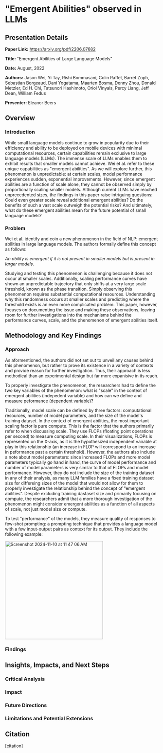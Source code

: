 # "Emergent Abilities" observed in LLMs

## Presentation Details

**Paper Link:** https://arxiv.org/pdf/2206.07682

**Title:** "Emergent Abilities of Large Language Models"

**Date:** August, 2022

**Authors:** Jason Wei, Yi Tay, Rishi Bommasani, Colin Raffel, Barret Zoph, Sebastian Borgeaud, Dani Yogatama, Maarten Bosma, Denny Zhou, Donald Metzler, Ed H. Chi, Tatsunori Hashimoto, Oriol Vinyals, Percy Liang, Jeff Dean, William Fedus

**Presenter:** Eleanor Beers

## Overview

### Introduction

While small language models continue to grow in popularity due to their efficiency and ability to be deployed on mobile devices with minimal computational resources, certain capabilities remain exclusive to large language models (LLMs). The immense scale of LLMs enables them to exhibit results that smaller models cannot achieve. Wei et al. refer to these unique capabilities as "emergent abilities". As we will explore further, this phenomenon is unpredictable: at certain scales, model performance experiences sudden, exponential improvements. However, since emergent abilities are a function of scale alone, they cannot be observed simply by proportionally scaling smaller models. Although current LLMs have reached unprecedented sizes, the findings in this paper raise intriguing questions: Could even greater scale reveal additional emergent abilities? Do the benefits of such a vast scale outweigh the potential risks? And ultimately, what do these emergent abilities mean for the future potential of small language models?

### Problem

Wei et al. identify and coin a new phenomenon in the field of NLP: emergent abilities in large language models. The authors formally define this concept as follows:

*An ability is emergent if it is not present in smaller models but is present in larger models.*

Studying and testing this phenomenon is challenging because it does not occur at smaller scales. Additionally, scaling performance curves have shown an unpredictable trajectory that only shifts at a very large scale threshold, known as the phase transition. Simply observing this phenomenon requires substantial computational resources. Understanding why this randomness occurs at smaller scales and predicting where the threshold exists is an even more complicated problem. This paper, however, focuses on documenting the issue and making these observations, leaving room for further investigations into the mechanisms behind the performance curves, scale, and the phenomenon of emergent abilities itself.

## Methodology and Key Findings

### Approach

As aformentioned, the authors did not set out to unveil any causes behind this phenomenon, but rather to prove its existence in a variety of contexts and provide reason for further investigation. Thus, their approach is less methodical than an experimental design but far more expanisive in its reach.

To properly investigate the phenomenon, the researchers had to define the two key variables of the phenomenon: what is "scale" in the context of emergent abilities (indepedent variable) and how can we define and measure peformance (dependent variable)?

Traditionally, model scale can be defined by three factors: computational resources, number of model parameters, and the size of the model's training dataset. In the context of emergent abilities, the most important scaling factor is pure compute. This is the factor that the authors primarily refer to when discussing scale. They use FLOPs (floating point operations per second) to measure computing scale. In their visualizations, FLOPs is represented on the X-axis, as it is the hypothesized independent vairable at play in this relationship (an increase in FLOP will correspond to an increase in peformance past a certain threshold). However, the authors also include a note about model parameters: since increased FLOPs and more model parameters typically go hand in hand, the curve of model performance and number of model parameters is very similar to that of FLOPs and model performance. However, they do not include the size of the training dataset in any of their analysis, as many LLM families have a fixed training dataset size for differeing sizes of the model that would not allow for them to properly investigate the relationship behind the concept of "emergent abilities". Despite excluding training dastaset size and primarily focusing on compute, the researchers admit that a more thorough investigation of the phenomenon might consider emergent abilities as a function of all aspects of scale, not just model size or compute.

To test "performance" of the models, they measure quality of responses to few-shot prompting: a prompting technique that provides a language model with a few input-output pairs as context for its output. They include the following example:

<img width="321" alt="Screenshot 2024-11-10 at 11 47 06 AM" src="https://github.com/user-attachments/assets/7a5c8a4c-1310-4402-bd67-68f30f8cd631">

### Findings

## Insights, Impacts, and Next Steps

### Critical Analysis

### Impact

### Future Directions

### Limitations and Potential Extensions

## Citation
[citation]




